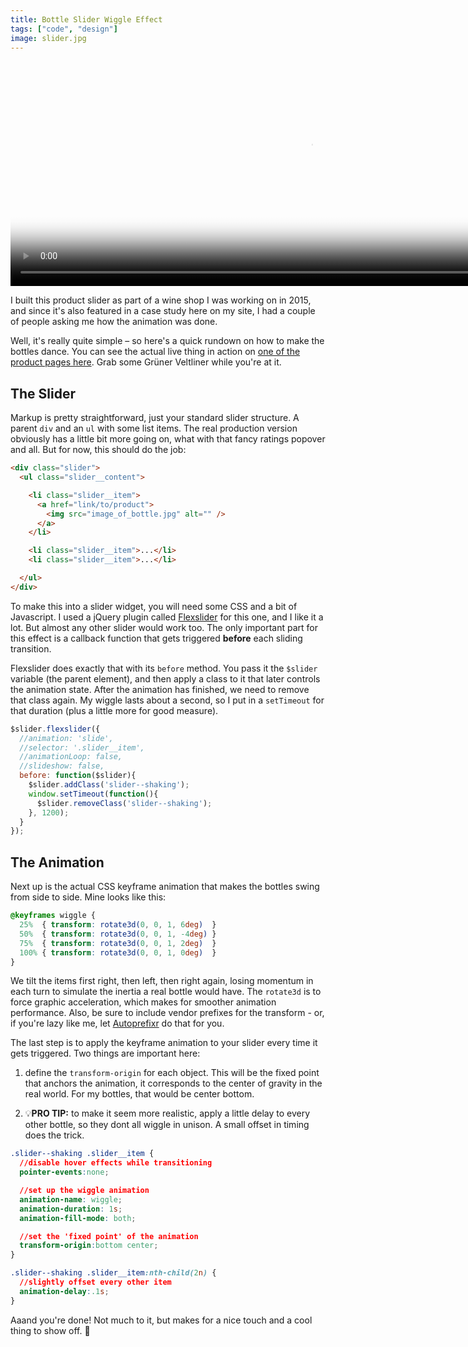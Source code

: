 ```yaml
---
title: Bottle Slider Wiggle Effect
tags: ["code", "design"]
image: slider.jpg
---
```


<div class="extend">
  <video poster="{{ 'bottleslider-still.jpg' | media(page) }}" preload="" autoplay="autoplay" loop="loop" width="960" height="360">
    <source src="{{ 'bottleslider.webm' | media(page) }}" type="video/webm" />
    <source src="{{ 'bottleslider.mp4' | media(page) }}" type="video/mp4" />
  </video>
</div>

<p class="lead">I built this product slider as part of a wine shop I was working on in 2015, and since it's also featured in a case study here on my site, I had a couple of people asking me how the animation was done.</p>

Well, it's really quite simple &ndash; so here's a quick rundown on how to make the bottles dance. You can see the actual live thing in action on [one of the product pages here](http://www.weingut-huber.at/product/gruener-veltliner-alte-setzen-erste-lage-2015/). Grab some Grüner Veltliner while you're at it.

## The Slider

Markup is pretty straightforward, just your standard slider structure. A parent `div` and an `ul` with some list items. The real production version obviously has a little bit more going on, what with that fancy ratings popover and all. But for now, this should do the job:

```html
<div class="slider">
  <ul class="slider__content">

    <li class="slider__item">
      <a href="link/to/product">
        <img src="image_of_bottle.jpg" alt="" />
      </a>
    </li>

    <li class="slider__item">...</li>
    <li class="slider__item">...</li>

  </ul>
</div>
```

To make this into a slider widget, you will need some CSS and a bit of Javascript. I used a jQuery plugin called [Flexslider](https://github.com/woocommerce/FlexSlider) for this one, and I like it a lot. But almost any other slider would work too. The only important part for this effect is a callback function that gets triggered __before__ each sliding transition.

Flexslider does exactly that with its `before` method. You pass it the `$slider` variable (the parent element), and then apply a class to it that later controls the animation state. After the animation has finished, we need to remove that class again. My wiggle lasts about a second, so I put in a `setTimeout` for that duration (plus a little more for good measure).

```js
$slider.flexslider({
  //animation: 'slide',
  //selector: '.slider__item',
  //animationLoop: false,
  //slideshow: false,
  before: function($slider){
    $slider.addClass('slider--shaking');
    window.setTimeout(function(){
      $slider.removeClass('slider--shaking');
    }, 1200);
  }
});
```

## The Animation

Next up is the actual CSS keyframe animation that makes the bottles swing from side to side. Mine looks like this:

```css
@keyframes wiggle {
  25%  { transform: rotate3d(0, 0, 1, 6deg)  }
  50%  { transform: rotate3d(0, 0, 1, -4deg) }
  75%  { transform: rotate3d(0, 0, 1, 2deg)  }
  100% { transform: rotate3d(0, 0, 1, 0deg)  }
}
```

We tilt the items first right, then left, then right again, losing momentum in each turn to simulate the inertia a real bottle would have.
The `rotate3d` is to force graphic acceleration, which makes for smoother animation performance. Also, be sure to include vendor prefixes for the transform - or, if you're lazy like me, let [Autoprefixr](https://www.npmjs.com/package/gulp-autoprefixer) do that for you.

The last step is to apply the keyframe animation to your slider every time it gets triggered. 
Two things are important here: 

1) define the `transform-origin` for each object. This will be the fixed point that anchors the animation, it corresponds to the center of gravity in the real world. For my bottles, that would be center bottom.

2) 💡__PRO TIP:__ to make it seem more realistic, apply a little delay to every other bottle, so they dont all wiggle in unison. A small offset in timing does the trick. 

```css
.slider--shaking .slider__item {
  //disable hover effects while transitioning
  pointer-events:none;

  //set up the wiggle animation
  animation-name: wiggle;
  animation-duration: 1s;
  animation-fill-mode: both;

  //set the 'fixed point' of the animation
  transform-origin:bottom center;
}

.slider--shaking .slider__item:nth-child(2n) {
  //slightly offset every other item
  animation-delay:.1s;
}
```

Aaand you're done! Not much to it, but makes for a nice touch and a cool thing to show off. 🍾
